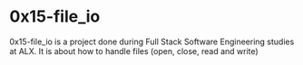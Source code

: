 # 0x15-file_io

0x15-file_io is a project done during Full Stack Software Engineering studies at ALX. It is about how to handle files (open, close, read and write)
